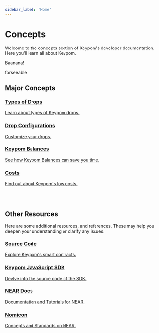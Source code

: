 ```yaml
---
sidebar_label: 'Home'
---
```

# Concepts
Welcome to the concepts section of Keypom's developer documentation. Here you'll learn all about Keypom.

Baanana!

forseeable

## Major Concepts

<div class="container">
  <div class="row">
    <div class="col">
      <a href="Keypom Protocol/Github Readme/Types of Drops/introduction">
        <div class="card h-100 card-body">
          <div class="card__body">
            <h3 class="small-bottom-padding">Types of Drops</h3>
            <p class="neutraltext">Learn about types of Keypom drops.</p>
          </div>
        </div>
      </a>
    </div>
    <div class="col">
      <a href="Keypom Protocol/Github Readme/Types of Drops/customization-homepage">
        <div class="card h-100 card-body">
          <div class="card__body">
            <h3 class="small-bottom-padding">Drop Configurations</h3>
              <p class="neutraltext">Customize your drops.</p>
          </div>
        </div>
      </a>
    </div>
  </div>
  <div class="row">
    <div class="col">
      <a href="Keypom Protocol/balances">
        <div class="card h-100 card-body">
          <div class="card__body">
            <h3 class="small-bottom-padding">Keypom Balances</h3>
            <p class="neutraltext">See how Keypom Balances can save you time.</p>
          </div>
        </div>
      </a>
    </div>
    <div class="col">
      <a href="Keypom Protocol/Github Readme/costs">
        <div class="card h-100 card-body">
          <div class="card__body">
            <h3 class="small-bottom-padding">Costs</h3>
              <p class="neutraltext">Find out about Keypom's low costs.</p>
          </div>
        </div>
      </a>
    </div>
  </div>
</div>
<br></br>

## Other Resources

Here are some additional resources, and references. These may help you deepen your understanding or clarify any issues.

<div class="container">
  <div class="row">
    <div class="col">
      <a href="https://github.com/keypom/keypom">
        <div class="card h-100 card-body">
          <div class="card__body">
            <h3 class="small-bottom-padding">Source Code</h3>
            <p class="neutraltext">Explore Keypom's smart contracts.</p>
          </div>
        </div>
      </a>
    </div>
    <div class="col">
      <a href="https://github.com/keypom/keypom-js">
        <div class="card h-100 card-body">
          <div class="card__body">
            <h3 class="small-bottom-padding">Keypom JavaScript SDK</h3>
              <p class="neutraltext">Devlve into the source code of the SDK.</p>
          </div>
        </div>
      </a>
    </div>
  </div>
  <div class="row">
    <div class="col">
      <a href="https://docs.near.org/">
        <div class="card h-100 card-body">
          <div class="card__body">
            <h3 class="small-bottom-padding">NEAR Docs</h3>
            <p class="neutraltext">Documentation and Tutorials for NEAR.</p>
          </div>
        </div>
      </a>
    </div>
    <div class="col">
      <a href="https://nomicon.io/">
        <div class="card h-100 card-body">
          <div class="card__body">
            <h3 class="small-bottom-padding">Nomicon</h3>
              <p class="neutraltext">Concepts and Standards on NEAR.</p>
          </div>
        </div>
      </a>
    </div>
  </div>
</div>